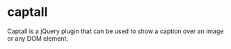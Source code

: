 captall
=======

Captall is a jQuery plugin that can be used to show a caption over an image or any DOM element. 
